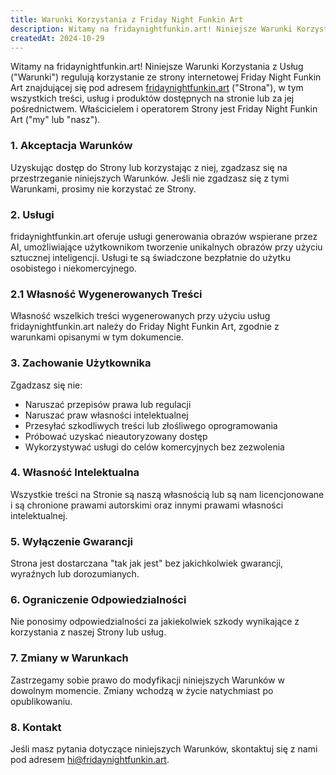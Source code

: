 ```yaml
---
title: Warunki Korzystania z Friday Night Funkin Art
description: Witamy na fridaynightfunkin.art! Niniejsze Warunki Korzystania z Usług ("Warunki") regulują korzystanie ze strony internetowej Friday Night Funkin Art znajdującej się pod adresem fridaynightfunkin.art, w tym wszystkich treści, usług i produktów dostępnych na stronie lub za jej pośrednictwem. Właścicielem i operatorem Strony jest Friday Night Funkin Art ("my" lub "nasz").
createdAt: 2024-10-29
---
```


Witamy na fridaynightfunkin.art! Niniejsze Warunki Korzystania z Usług ("Warunki") regulują korzystanie ze strony internetowej Friday Night Funkin Art znajdującej się pod adresem [fridaynightfunkin.art](https://fridaynightfunkin.art/) ("Strona"), w tym wszystkich treści, usług i produktów dostępnych na stronie lub za jej pośrednictwem. Właścicielem i operatorem Strony jest Friday Night Funkin Art ("my" lub "nasz").

### 1. Akceptacja Warunków

Uzyskując dostęp do Strony lub korzystając z niej, zgadzasz się na przestrzeganie niniejszych Warunków. Jeśli nie zgadzasz się z tymi Warunkami, prosimy nie korzystać ze Strony.

### 2. Usługi

fridaynightfunkin.art oferuje usługi generowania obrazów wspierane przez AI, umożliwiające użytkownikom tworzenie unikalnych obrazów przy użyciu sztucznej inteligencji. Usługi te są świadczone bezpłatnie do użytku osobistego i niekomercyjnego.

### 2.1 Własność Wygenerowanych Treści

Własność wszelkich treści wygenerowanych przy użyciu usług fridaynightfunkin.art należy do Friday Night Funkin Art, zgodnie z warunkami opisanymi w tym dokumencie.

### 3. Zachowanie Użytkownika

Zgadzasz się nie:
- Naruszać przepisów prawa lub regulacji
- Naruszać praw własności intelektualnej
- Przesyłać szkodliwych treści lub złośliwego oprogramowania
- Próbować uzyskać nieautoryzowany dostęp
- Wykorzystywać usługi do celów komercyjnych bez zezwolenia

### 4. Własność Intelektualna

Wszystkie treści na Stronie są naszą własnością lub są nam licencjonowane i są chronione prawami autorskimi oraz innymi prawami własności intelektualnej.

### 5. Wyłączenie Gwarancji

Strona jest dostarczana "tak jak jest" bez jakichkolwiek gwarancji, wyraźnych lub dorozumianych.

### 6. Ograniczenie Odpowiedzialności

Nie ponosimy odpowiedzialności za jakiekolwiek szkody wynikające z korzystania z naszej Strony lub usług.

### 7. Zmiany w Warunkach

Zastrzegamy sobie prawo do modyfikacji niniejszych Warunków w dowolnym momencie. Zmiany wchodzą w życie natychmiast po opublikowaniu.

### 8. Kontakt

Jeśli masz pytania dotyczące niniejszych Warunków, skontaktuj się z nami pod adresem [hi@fridaynightfunkin.art](mailto:hi@fridaynightfunkin.art). 